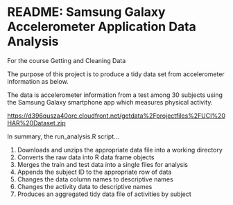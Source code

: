 # README: Samsung Galaxy Accelerometer Application Data Analysis
For the course Getting and Cleaning Data

The purpose of this project is to produce a tidy data set from accelerometer information as below.

The data is accelerometer information from a test among 30 subjects using the Samsung Galaxy smartphone app which measures physical activity.

https://d396qusza40orc.cloudfront.net/getdata%2Fprojectfiles%2FUCI%20HAR%20Dataset.zip

In summary, the run_analysis.R script...

1. Downloads and unzips the appropriate data file into a working directory
2. Converts the raw data into R data frame objects
3. Merges the train and test data into a single files for analysis
4. Appends the subject ID to the appropriate row of data
5. Changes the data column names to descriptive names
6. Changes the activity data to descriptive names
7. Produces an aggregated tidy data file of activities by subject
